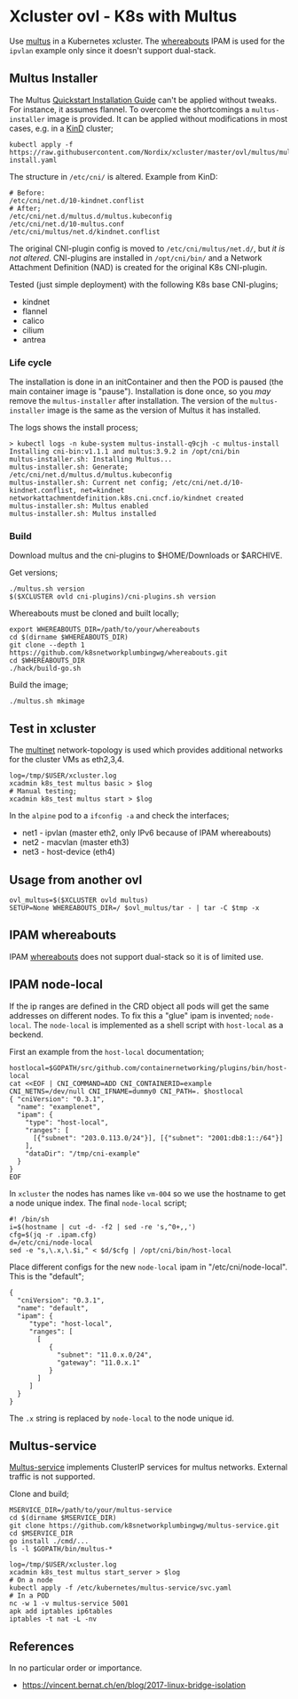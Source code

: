# Xcluster ovl - K8s with Multus

Use [multus](https://github.com/k8snetworkplumbingwg/multus-cni) in a
Kubernetes xcluster. The
[whereabouts](https://github.com/k8snetworkplumbingwg/whereabouts)
IPAM is used for the `ipvlan` example only since it doesn't support dual-stack.


## Multus Installer

The Multus [Quickstart Installation
Guide](https://github.com/k8snetworkplumbingwg/multus-cni#quickstart-installation-guide)
can't be applied without tweaks. For instance, it assumes flannel. To
overcome the shortcomings a `multus-installer` image is provided. It
can be applied without modifications in most cases, e.g. in a
[KinD](https://kind.sigs.k8s.io/) cluster;

```
kubectl apply -f https://raw.githubusercontent.com/Nordix/xcluster/master/ovl/multus/multus-install.yaml
```

The structure in `/etc/cni/` is altered. Example from KinD:

```
# Before:
/etc/cni/net.d/10-kindnet.conflist
# After;
/etc/cni/net.d/multus.d/multus.kubeconfig
/etc/cni/net.d/10-multus.conf
/etc/cni/multus/net.d/kindnet.conflist
```

The original CNI-plugin config is moved to `/etc/cni/multus/net.d/`,
but *it is not altered*. CNI-plugins are installed in `/opt/cni/bin/`
and a Network Attachment Definition (NAD) is created for the original
K8s CNI-plugin.

Tested (just simple deployment) with the following K8s base CNI-plugins;

* kindnet
* flannel
* calico
* cilium
* antrea



### Life cycle

The installation is done in an initContainer and then the POD is
paused (the main container image is "pause"). Installation is done
once, so you *may* remove the `multus-installer` after installation.
The version of the `multus-installer` image is the same as the version
of Multus it has installed.

The logs shows the install process;
```
> kubectl logs -n kube-system multus-install-q9cjh -c multus-install
Installing cni-bin:v1.1.1 and multus:3.9.2 in /opt/cni/bin
multus-installer.sh: Installing Multus...
multus-installer.sh: Generate; /etc/cni/net.d/multus.d/multus.kubeconfig
multus-installer.sh: Current net config; /etc/cni/net.d/10-kindnet.conflist, net=kindnet
networkattachmentdefinition.k8s.cni.cncf.io/kindnet created
multus-installer.sh: Multus enabled
multus-installer.sh: Multus installed
```


### Build

Download multus and the cni-plugins to $HOME/Downloads or $ARCHIVE.

Get versions;
```
./multus.sh version
$($XCLUSTER ovld cni-plugins)/cni-plugins.sh version
```

Whereabouts must be cloned and built locally;
```
export WHEREABOUTS_DIR=/path/to/your/whereabouts
cd $(dirname $WHEREABOUTS_DIR)
git clone --depth 1 https://github.com/k8snetworkplumbingwg/whereabouts.git
cd $WHEREABOUTS_DIR
./hack/build-go.sh
```

Build the image;
```
./multus.sh mkimage
```


## Test in xcluster

The [multinet](../network-topology/README.md#multinet)
network-topology is used which provides additional networks for the
cluster VMs as eth2,3,4.

```
log=/tmp/$USER/xcluster.log
xcadmin k8s_test multus basic > $log
# Manual testing;
xcadmin k8s_test multus start > $log
```

In the `alpine` pod to a `ifconfig -a` and check the interfaces;

 * net1 - ipvlan (master eth2, only IPv6 because of IPAM whereabouts)
 * net2 - macvlan (master eth3)
 * net3 - host-device (eth4)


## Usage from another ovl

```
ovl_multus=$($XCLUSTER ovld multus)
SETUP=None WHEREABOUTS_DIR=/ $ovl_multus/tar - | tar -C $tmp -x
```

## IPAM whereabouts

IPAM [whereabouts](https://github.com/k8snetworkplumbingwg/whereabouts)
does not support dual-stack so it is of limited use.


## IPAM node-local

If the ip ranges are defined in the CRD object all pods will get the
same addresses on different nodes. To fix this a "glue" ipam is
invented; `node-local`. The `node-local` is implemented as a shell
script with `host-local` as a beckend.

First an example from the `host-local` documentation;

```
hostlocal=$GOPATH/src/github.com/containernetworking/plugins/bin/host-local
cat <<EOF | CNI_COMMAND=ADD CNI_CONTAINERID=example CNI_NETNS=/dev/null CNI_IFNAME=dummy0 CNI_PATH=. $hostlocal
{ "cniVersion": "0.3.1",
  "name": "examplenet",
  "ipam": {
    "type": "host-local",
	"ranges": [
	  [{"subnet": "203.0.113.0/24"}], [{"subnet": "2001:db8:1::/64"}]
	],
    "dataDir": "/tmp/cni-example"
  }
}
EOF
```

In `xcluster` the nodes has names like `vm-004` so we use the hostname
to get a node unique index. The final `node-local` script;


```
#! /bin/sh
i=$(hostname | cut -d- -f2 | sed -re 's,^0+,,')
cfg=$(jq -r .ipam.cfg)
d=/etc/cni/node-local
sed -e "s,\.x,\.$i," < $d/$cfg | /opt/cni/bin/host-local
```

Place different configs for the new `node-local` ipam in
"/etc/cni/node-local". This is the "default";

```
{
  "cniVersion": "0.3.1",
  "name": "default",
  "ipam": {
     "type": "host-local",
     "ranges": [
       [
          {
            "subnet": "11.0.x.0/24",
            "gateway": "11.0.x.1"
          }
       ]
     ]
  }
}
```

The `.x` string is replaced by `node-local` to the node unique id.


## Multus-service

[Multus-service](https://github.com/k8snetworkplumbingwg/multus-service)
implements ClusterIP services for multus networks. External traffic is
not supported.

Clone and build;
```
MSERVICE_DIR=/path/to/your/multus-service
cd $(dirname $MSERVICE_DIR)
git clone https://github.com/k8snetworkplumbingwg/multus-service.git
cd $MSERVICE_DIR
go install ./cmd/...
ls -l $GOPATH/bin/multus-*
```

```
log=/tmp/$USER/xcluster.log
xcadmin k8s_test multus start_server > $log
# On a node
kubectl apply -f /etc/kubernetes/multus-service/svc.yaml
# In a POD
nc -w 1 -v multus-service 5001
apk add iptables ip6tables
iptables -t nat -L -nv
```


## References

In no particular order or importance.

* https://vincent.bernat.ch/en/blog/2017-linux-bridge-isolation
